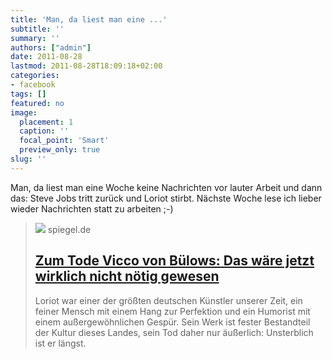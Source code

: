 ```yaml
---
title: 'Man, da liest man eine ...'
subtitle: ''
summary: ''
authors: ["admin"]
date: 2011-08-28
lastmod: 2011-08-28T18:09:18+02:00
categories:
- facebook
tags: []
featured: no
image:
  placement: 1
  caption: ''
  focal_point: 'Smart'
  preview_only: true
slug: ''
---
```

Man, da liest man eine Woche keine Nachrichten vor lauter Arbeit und dann das: Steve Jobs tritt zurück und Loriot stirbt. Nächste Woche lese ich lieber wieder Nachrichten statt zu arbeiten ;-)
> [![](https://cdn.prod.www.spiegel.de/images/eebfb8bf-0001-0004-0000-000000251853_w1200_r1.778_fpx46.2_fpy45.jpg)](http://www.spiegel.de/kultur/tv/0,1518,753576,00.html)
> spiegel.de
> ## [Zum Tode Vicco von Bülows: Das wäre jetzt wirklich nicht nötig gewesen](http://www.spiegel.de/kultur/tv/0,1518,753576,00.html)
>
>Loriot war einer der größten deutschen Künstler unserer Zeit, ein feiner Mensch mit einem Hang zur Perfektion und ein Humorist mit einem außergewöhnlichen Gespür. Sein Werk ist fester Bestandteil der Kultur dieses Landes, sein Tod daher nur äußerlich: Unsterblich ist er längst.

